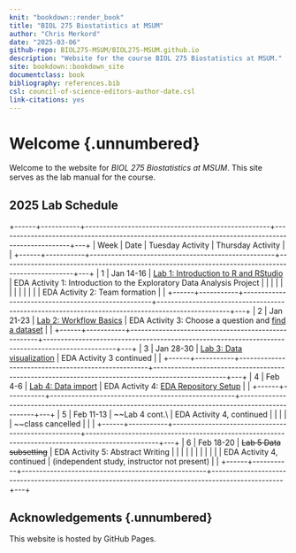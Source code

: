 ```yaml
---
knit: "bookdown::render_book"
title: "BIOL 275 Biostatistics at MSUM"
author: "Chris Merkord"
date: "2025-03-06"
github-repo: BIOL275-MSUM/BIOL275-MSUM.github.io
description: "Website for the course BIOL 275 Biostatistics at MSUM."
site: bookdown::bookdown_site
documentclass: book
bibliography: references.bib
csl: council-of-science-editors-author-date.csl
link-citations: yes
---
```


# Welcome {.unnumbered}

Welcome to the website for *BIOL 275 Biostatistics at MSUM*. This site serves as the lab manual for the course.

## 2025 Lab Schedule

+------+-----------+----------------------------------------------------+--------------------------------------------------------------------------------------------------+---+
| Week | Date      | Tuesday Activity                                   | Thursday Activity                                                                                |   |
+------+-----------+----------------------------------------------------+--------------------------------------------------------------------------------------------------+---+
| 1    | Jan 14-16 | [Lab 1: Introduction to R and RStudio](lab-1.html) | EDA Activity 1: Introduction to the Exploratory Data Analysis Project                            |   |
|      |           |                                                    |                                                                                                  |   |
|      |           |                                                    | EDA Activity 2: Team formation                                                                   |   |
+------+-----------+----------------------------------------------------+--------------------------------------------------------------------------------------------------+---+
| 2    | Jan 21-23 | [Lab 2: Workflow Basics](lab-2.html)               | EDA Activity 3: Choose a question and [find a dataset](data-sets.html)                           |   |
+------+-----------+----------------------------------------------------+--------------------------------------------------------------------------------------------------+---+
| 3    | Jan 28-30 | [Lab 3: Data visualization](lab-3.html)            | EDA Activity 3 continued                                                                         |   |
+------+-----------+----------------------------------------------------+--------------------------------------------------------------------------------------------------+---+
| 4    | Feb 4-6   | [Lab 4: Data import](lab-4.html)                   | EDA Activity 4: [EDA Repository Setup](https://biol275-msum.github.io/eda-repository-setup.html) |   |
+------+-----------+----------------------------------------------------+--------------------------------------------------------------------------------------------------+---+
| 5    | Feb 11-13 | ~~Lab 4 cont.\                                     | EDA Activity 4, continued                                                                        |   |
|      |           | ~~class cancelled                                  |                                                                                                  |   |
+------+-----------+----------------------------------------------------+--------------------------------------------------------------------------------------------------+---+
| 6    | Feb 18-20 | ~~Lab 5 Data subsetting~~                          | EDA Activity 5: Abstract Writing                                                                 |   |
|      |           |                                                    |                                                                                                  |   |
|      |           | EDA Activity 4, continued                          | (independent study, instructor not present)                                                      |   |
+------+-----------+----------------------------------------------------+--------------------------------------------------------------------------------------------------+---+

## Acknowledgements {.unnumbered}

This website is hosted by GitHub Pages.
